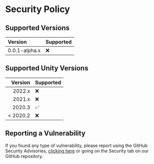 # Security Policy

## Supported Versions

| Version       | Supported          |
| :------------ | ------------------ |
| 0.0.1-alpha.x | :x: |

## Supported Unity Versions

| Version  | Supported          |
| -------: | ------------------ |
|   2022.x | :x:                |
|   2021.x | :x:                |
|   2020.3 | :white_check_mark: |
| < 2020.2 | :x:                |

## Reporting a Vulnerability

If you found any type of vulnerability, please report using the GitHub Security Advisories, 
[clicking here](https://github.com/NashiraDeer/Unity-SkyerBuilder/security/advisories/new)
or going on the Security tab on our GitHub repository.
